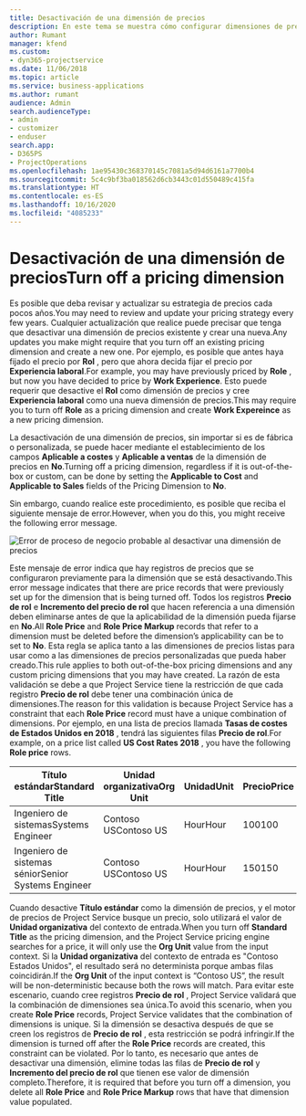 ```yaml
---
title: Desactivación de una dimensión de precios
description: En este tema se muestra cómo configurar dimensiones de precios en la solución de Project Service.
author: Rumant
manager: kfend
ms.custom:
- dyn365-projectservice
ms.date: 11/06/2018
ms.topic: article
ms.service: business-applications
ms.author: rumant
audience: Admin
search.audienceType:
- admin
- customizer
- enduser
search.app:
- D365PS
- ProjectOperations
ms.openlocfilehash: 1ae95430c368370145c7081a5d94d6161a7700b4
ms.sourcegitcommit: 5c4c9bf3ba018562d6cb3443c01d550489c415fa
ms.translationtype: HT
ms.contentlocale: es-ES
ms.lasthandoff: 10/16/2020
ms.locfileid: "4085233"
---
```

# <a name="turn-off-a-pricing-dimension"></a><span data-ttu-id="9c9b7-103">Desactivación de una dimensión de precios</span><span class="sxs-lookup"><span data-stu-id="9c9b7-103">Turn off a pricing dimension</span></span>

<span data-ttu-id="9c9b7-104">Es posible que deba revisar y actualizar su estrategia de precios cada pocos años.</span><span class="sxs-lookup"><span data-stu-id="9c9b7-104">You may need to review and update your pricing strategy every few years.</span></span> <span data-ttu-id="9c9b7-105">Cualquier actualización que realice puede precisar que tenga que desactivar una dimensión de precios existente y crear una nueva.</span><span class="sxs-lookup"><span data-stu-id="9c9b7-105">Any updates you make might require that you turn off an existing pricing dimension and create a new one.</span></span> <span data-ttu-id="9c9b7-106">Por ejemplo, es posible que antes haya fijado el precio por **Rol** , pero que ahora decida fijar el precio por **Experiencia laboral**.</span><span class="sxs-lookup"><span data-stu-id="9c9b7-106">For example, you may have previously priced by **Role** , but now you have decided to price by **Work Experience**.</span></span> <span data-ttu-id="9c9b7-107">Esto puede requerir que desactive el **Rol** como dimensión de precios y cree **Experiencia laboral** como una nueva dimensión de precios.</span><span class="sxs-lookup"><span data-stu-id="9c9b7-107">This may require you to turn off **Role** as a pricing dimension and create **Work Expereince** as a new pricing dimension.</span></span> 

<span data-ttu-id="9c9b7-108">La desactivación de una dimensión de precios, sin importar si es de fábrica o personalizada, se puede hacer mediante el establecimiento de los campos **Aplicable a costes** y **Aplicable a ventas** de la dimensión de precios en **No**.</span><span class="sxs-lookup"><span data-stu-id="9c9b7-108">Turning off a pricing dimension, regardless if it is out-of-the-box or custom, can be done by setting the **Applicable to Cost** and **Applicable to Sales** fields of the Pricing Dimension to **No**.</span></span>

<span data-ttu-id="9c9b7-109">Sin embargo, cuando realice este procedimiento, es posible que reciba el siguiente mensaje de error.</span><span class="sxs-lookup"><span data-stu-id="9c9b7-109">However, when you do this, you might receive the following error message.</span></span>

![Error de proceso de negocio probable al desactivar una dimensión de precios](media/Business-Process-Error.png)


<span data-ttu-id="9c9b7-111">Este mensaje de error indica que hay registros de precios que se configuraron previamente para la dimensión que se está desactivando.</span><span class="sxs-lookup"><span data-stu-id="9c9b7-111">This error message indicates that there are price records that were previously set up for the dimension that is being turned off.</span></span> <span data-ttu-id="9c9b7-112">Todos los registros **Precio de rol** e **Incremento del precio de rol** que hacen referencia a una dimensión deben eliminarse antes de que la aplicabilidad de la dimensión pueda fijarse en **No**.</span><span class="sxs-lookup"><span data-stu-id="9c9b7-112">All **Role Price** and **Role Price Markup** records that refer to a dimension must be deleted before the dimension’s applicability can be to set to **No**.</span></span> <span data-ttu-id="9c9b7-113">Esta regla se aplica tanto a las dimensiones de precios listas para usar como a las dimensiones de precios personalizadas que pueda haber creado.</span><span class="sxs-lookup"><span data-stu-id="9c9b7-113">This rule applies to both out-of-the-box pricing dimensions and any custom pricing dimensions that you may have created.</span></span> <span data-ttu-id="9c9b7-114">La razón de esta validación se debe a que Project Service tiene la restricción de que cada registro **Precio de rol** debe tener una combinación única de dimensiones.</span><span class="sxs-lookup"><span data-stu-id="9c9b7-114">The reason for this validation is because Project Service has a constraint that each **Role Price** record must have a unique combination of dimensions.</span></span> <span data-ttu-id="9c9b7-115">Por ejemplo, en una lista de precios llamada **Tasas de costes de Estados Unidos en 2018** , tendrá las siguientes filas **Precio de rol**.</span><span class="sxs-lookup"><span data-stu-id="9c9b7-115">For example, on a price list called **US Cost Rates 2018** , you have the following **Role price** rows.</span></span> 

| <span data-ttu-id="9c9b7-116">Título estándar</span><span class="sxs-lookup"><span data-stu-id="9c9b7-116">Standard Title</span></span>         | <span data-ttu-id="9c9b7-117">Unidad organizativa</span><span class="sxs-lookup"><span data-stu-id="9c9b7-117">Org Unit</span></span>    |<span data-ttu-id="9c9b7-118">Unidad</span><span class="sxs-lookup"><span data-stu-id="9c9b7-118">Unit</span></span>   |<span data-ttu-id="9c9b7-119">Precio</span><span class="sxs-lookup"><span data-stu-id="9c9b7-119">Price</span></span>  |<span data-ttu-id="9c9b7-120">Divisa</span><span class="sxs-lookup"><span data-stu-id="9c9b7-120">Currency</span></span>  |
| -----------------------|-------------|-------|-------|----------|
| <span data-ttu-id="9c9b7-121">Ingeniero de sistemas</span><span class="sxs-lookup"><span data-stu-id="9c9b7-121">Systems Engineer</span></span>|<span data-ttu-id="9c9b7-122">Contoso US</span><span class="sxs-lookup"><span data-stu-id="9c9b7-122">Contoso US</span></span>|<span data-ttu-id="9c9b7-123">Hour</span><span class="sxs-lookup"><span data-stu-id="9c9b7-123">Hour</span></span>| <span data-ttu-id="9c9b7-124">100</span><span class="sxs-lookup"><span data-stu-id="9c9b7-124">100</span></span>|<span data-ttu-id="9c9b7-125">USD</span><span class="sxs-lookup"><span data-stu-id="9c9b7-125">USD</span></span>|
| <span data-ttu-id="9c9b7-126">Ingeniero de sistemas sénior</span><span class="sxs-lookup"><span data-stu-id="9c9b7-126">Senior Systems Engineer</span></span>|<span data-ttu-id="9c9b7-127">Contoso US</span><span class="sxs-lookup"><span data-stu-id="9c9b7-127">Contoso US</span></span>|<span data-ttu-id="9c9b7-128">Hour</span><span class="sxs-lookup"><span data-stu-id="9c9b7-128">Hour</span></span>| <span data-ttu-id="9c9b7-129">150</span><span class="sxs-lookup"><span data-stu-id="9c9b7-129">150</span></span>| <span data-ttu-id="9c9b7-130">USD</span><span class="sxs-lookup"><span data-stu-id="9c9b7-130">USD</span></span>|


<span data-ttu-id="9c9b7-131">Cuando desactive **Título estándar** como la dimensión de precios, y el motor de precios de Project Service busque un precio, solo utilizará el valor de **Unidad organizativa** del contexto de entrada.</span><span class="sxs-lookup"><span data-stu-id="9c9b7-131">When you turn off **Standard Title** as the pricing dimension, and the Project Service pricing engine searches for a price, it will only use the **Org Unit** value from the input context.</span></span> <span data-ttu-id="9c9b7-132">Si la **Unidad organizativa** del contexto de entrada es "Contoso Estados Unidos", el resultado será no determinista porque ambas filas coincidirán.</span><span class="sxs-lookup"><span data-stu-id="9c9b7-132">If the **Org Unit** of the input context is “Contoso US”, the result will be non-deterministic because both the rows will match.</span></span> <span data-ttu-id="9c9b7-133">Para evitar este escenario, cuando cree registros **Precio de rol** , Project Service validará que la combinación de dimensiones sea única.</span><span class="sxs-lookup"><span data-stu-id="9c9b7-133">To avoid this scenario, when you create **Role Price** records, Project Service validates that the combination of dimensions is unique.</span></span> <span data-ttu-id="9c9b7-134">Si la dimensión se desactiva después de que se creen los registros de **Precio de rol** , esta restricción se podrá infringir.</span><span class="sxs-lookup"><span data-stu-id="9c9b7-134">If the dimension is turned off after the **Role Price** records are created, this constraint can be violated.</span></span> <span data-ttu-id="9c9b7-135">Por lo tanto, es necesario que antes de desactivar una dimensión, elimine todas las filas de **Precio de rol** y **Incremento del precio de rol** que tienen ese valor de dimensión completo.</span><span class="sxs-lookup"><span data-stu-id="9c9b7-135">Therefore, it is required that before you turn off a dimension, you delete all **Role Price** and **Role Price Markup** rows that have that dimension value populated.</span></span>

